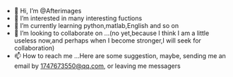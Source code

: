 - 👋 Hi, I’m @Afterimages
- 👀 I’m interested in many interesting fuctions
- 🌱 I’m currently learning python,matlab,English and so on
- 💞️ I’m looking to collaborate on ...(no yet,because I think I am a little useless now,and perhaps when I become stronger,I will seek for collaboration)
- 📫 How to reach me ...Here are some suggestion, maybe, sending me an email by 1747673550@qq.com, or leaving me messagers

<!---
Afterimages/Afterimages is a ✨ special ✨ repository because its `README.md` (this file) appears on your GitHub profile.
You can click the Preview link to take a look at your changes.
--->
